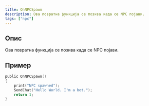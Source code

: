 ```yaml
---
title: OnNPCSpawn
description: Ова повратна функција се позива када се NPC појави.
tags: ["npc"]
---
```


## Опис

Ова повратна функција се позива када се NPC појави.

## Пример

```c
public OnNPCSpawn()
{
    print("NPC spawned");
    SendChat("Hello World. I'm a bot.");
    return 1;
}
```
